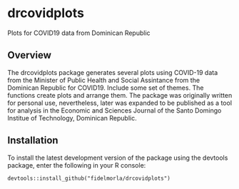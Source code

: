 # drcovidplots
Plots for COVID19 data from Dominican Republic 

## Overview
The drcovidplots package generates several plots using COVID-19 data from the Minister of Public Health and Social Assintance from the Dominican Republic for COVID19. Include some set of themes. The functions create plots and arrange them. The package was originally written for personal use, nevertheless, later was expanded to be published as a tool for analysis in the Economic and Sciences Journal of the Santo Domingo Institue of Technology, Dominican Republic. 

## Installation
To install the latest development version of the package using the devtools package, enter the following in your R console:    

```
devtools::install_github("fidelmorla/drcovidplots")
```
